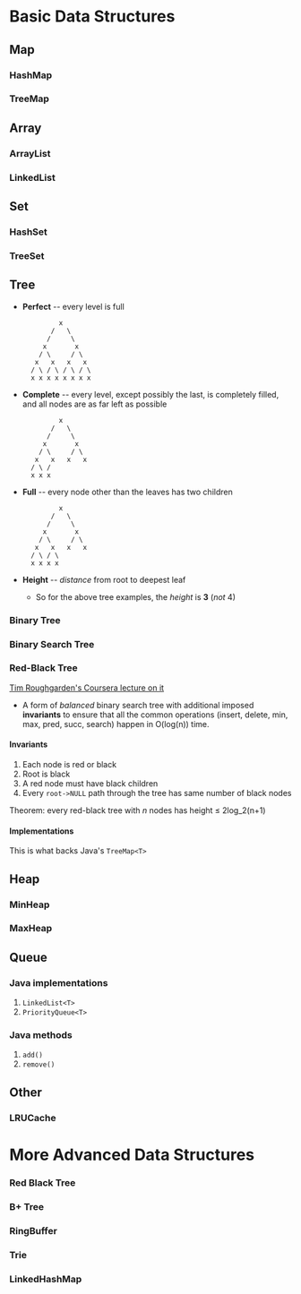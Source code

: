 Basic Data Structures
=====================

Map
---

### HashMap

### TreeMap


Array
-----

### ArrayList

### LinkedList


Set
---

### HashSet

### TreeSet


Tree
----

* **Perfect** -- every level is full

               x
             /   \
            /     \
           x       x
          / \     / \
         x   x   x   x
        / \ / \ / \ / \
        x x x x x x x x

* **Complete** -- every level, except possibly the last,
                  is completely filled, and all nodes are
                  as far left as possible
                  
               x
             /   \
            /     \
           x       x
          / \     / \
         x   x   x   x
        / \ /
        x x x

* **Full** -- every node other than the leaves has two children

               x
             /   \
            /     \
           x       x
          / \     / \
         x   x   x   x
        / \ / \
        x x x x

* **Height** -- *distance* from root to deepest leaf
    * So for the above tree examples, the *height* is **3** (*not* 4)

### Binary Tree

### Binary Search Tree

### Red-Black Tree

[Tim Roughgarden's Coursera lecture on it](https://www.youtube.com/watch?v=4slgC3UOXc0)

* A form of *balanced* binary search tree with additional imposed **invariants**
  to ensure that all the common operations (insert, delete, min, max, pred,
  succ, search) happen in O(log(n)) time.
  
#### Invariants

1. Each node is red or black
2. Root is black
3. A red node must have black children
4. Every `root->NULL` path through the tree has same number of black nodes

Theorem: every red-black tree with *n* nodes has height ≤ 2log_2(n+1)

#### Implementations

This is what backs Java's `TreeMap<T>`

Heap
----

### MinHeap

### MaxHeap

Queue
-----

### Java implementations

1. `LinkedList<T>`
2. `PriorityQueue<T>`

### Java methods

1. `add()`
2. `remove()`


Other
-----

### LRUCache


More Advanced Data Structures
=============================

### Red Black Tree

### B+ Tree

### RingBuffer

### Trie

### LinkedHashMap


